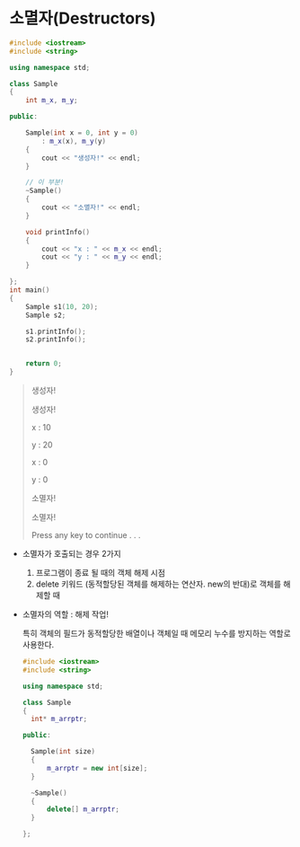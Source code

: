 # 소멸자(Destructors)

```c++
#include <iostream>
#include <string> 

using namespace std;

class Sample
{
	int m_x, m_y;

public:

	Sample(int x = 0, int y = 0)
		: m_x(x), m_y(y)
	{
		cout << "생성자!" << endl;
	}

    // 이 부분!
	~Sample() 
	{
		cout << "소멸자!" << endl;
	}

	void printInfo()
	{
		cout << "x : " << m_x << endl;
		cout << "y : " << m_y << endl;
	}

};
int main() 
{
	Sample s1(10, 20);
	Sample s2;

	s1.printInfo();
	s2.printInfo();


	return 0;
}
```

> 생성자!
>
> 생성자!
>
> x : 10
>
> y : 20
>
> x : 0
>
> y : 0
>
> 소멸자!
>
> 소멸자!
>
> Press any key to continue . . .



- 소멸자가 호출되는 경우 2가지 

  1. 프로그램이 종료 될 때의 객체 해제 시점
  2. delete 키워드 (동적할당된 객체를 해제하는 연산자. new의 반대)로 객체를 해제할 때

- 소멸자의 역할 : 해제 작업!

  특히 객체의 필드가 동적할당한 배열이나 객체일 때 메모리 누수를 방지하는 역할로 사용한다.

  ```c++
  #include <iostream>
  #include <string> 
  
  using namespace std;
  
  class Sample
  {
  	int* m_arrptr;
  
  public:
  
  	Sample(int size)
  	{
  		m_arrptr = new int[size];
  	}
  
  	~Sample() 
  	{
  		delete[] m_arrptr;
  	}
  
  };
  ```

  